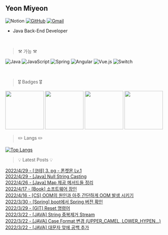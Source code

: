 

Yeon Miyeon
--

![Notion](https://img.shields.io/badge/Notion-%23000000.svg?style=for-the-badge&logo=notion&logoColor=white "Notion Profile 준비중..")
[![GitHub](https://img.shields.io/badge/github-%23121011.svg?style=for-the-badge&logo=github&logoColor=white "GitHub Blog")](https://miyeon396.github.io)
[![Gmail](https://img.shields.io/badge/Gmail-D14836?style=for-the-badge&logo=gmail&logoColor=white&text=dd)](mailto:miyeon396@gmail.com)

- Java Back-End Developer 

<br />

> ⚒️ 가능 ⚒️

![Java](https://img.shields.io/badge/java-%23ED8B00.svg?style=for-the-badge&logo=java&logoColor=white)
![JavaScript](https://img.shields.io/badge/javascript-%23323330.svg?style=for-the-badge&logo=javascript&logoColor=%23F7DF1E)
![Spring](https://img.shields.io/badge/spring-%236DB33F.svg?style=for-the-badge&logo=spring&logoColor=white)
![Angular](https://img.shields.io/badge/angular-%23DD0031.svg?style=for-the-badge&logo=angular&logoColor=white)
![Vue.js](https://img.shields.io/badge/vuejs-%2335495e.svg?style=for-the-badge&logo=vuedotjs&logoColor=%234FC08D)
![Switch](https://img.shields.io/badge/Switch-E60012?style=for-the-badge&logo=nintendo-switch&logoColor=white)

<br />

> 🎖 Badges 🎖

<a href="https://www.credly.com/badges/ede3beb6-1382-4174-a474-560e6eb65d29/public_url"><img src="https://images.credly.com/size/680x680/images/4bc21d8b-4afe-4fbd-9a90-a9de8bf7b240/AWS-SolArchitect-Associate-2020.png" width=120px></a>
<a href="https://www.credly.com/badges/5eac4b3c-6279-417b-8783-788398365400/public_url"><img src="https://images.credly.com/size/680x680/images/598f6ac6-2dbd-4394-8ae4-943b2f4c43ea/AWS-Developer-Associate-2020.png" width=120px></a>
<a href="https://www.credly.com/badges/6df2c2d7-ff5d-400d-a9c4-2176fb69333a/public_url"><img src="https://images.credly.com/size/680x680/images/8e968853-15af-4bbc-9d03-cf518971909c/AWS-SolArchitect-Professional-2020.png" width=120px></a>
<a href="https://www.credential.net/d6849be4-ecd6-4cd7-b372-4a1f9e01fc1c"><img src="https://api.accredible.com/v1/frontend/credential_website_embed_image/badge/21209568" width=120px></a>


<!-- 나중에 할거 -->
<!-- [![Anurag's GitHub stats](https://github-readme-stats.vercel.app/api?username=miyeon396)](https://github.com/miyeon396/github-readme-stats)
[![Top Langs](https://github-readme-stats.vercel.app/api/top-langs/?username=miyeon396&layout=compact)](https://github.com/miyeon396)
[![Hits](https://hits.seeyoufarm.com/api/count/incr/badge.svg?url=https%3A%2F%2Fhttps%2F%2Fgithub.com%2Fmiyeon396%2F&count_bg=%23FFC6EF&title_bg=%238E8E8E&icon=&icon_color=%23FFB0F0&title=hits&edge_flat=false)](https://hits.seeyoufarm.com)
-->

> ✏️ Langs ✏️
> 
[![Top Langs](https://github-readme-stats.vercel.app/api/top-langs/?username=miyeon396)](https://github.com/miyeon396/github-readme-stats)

<!-- ![footer](https://capsule-render.vercel.app/api?section=footer&color=auto&type=waving) -->

<!--
**miyeon396/miyeon396** is a ✨ _special_ ✨ repository because its `README.md` (this file) appears on your GitHub profile.

Here are some ideas to get you started:

- 🔭 I’m currently working on ...
- 🌱 I’m currently learning ...
- 👯 I’m looking to collaborate on ...
- 🤔 I’m looking for help with ...
- 💬 Ask me about ...
- 📫 How to reach me: ...
- 😄 Pronouns: ...
- ⚡ Fun fact: ...
-->
  
> 💡 Latest Posts 💡
  
  [2022/4/29 - [코테] 3. pg - 폰켓몬 Lv.1](https://cocococo331.tistory.com/21) <br> 
[2022/4/29 - [Java] Null String Casting](https://cocococo331.tistory.com/20) <br> 
[2022/4/26 - [Java] Map 제공 메서드들 정리](https://cocococo331.tistory.com/19) <br> 
[2022/4/17 - [Book] 소프트웨어 장인](https://cocococo331.tistory.com/18) <br> 
[2022/4/16 - [CS] OOM의 원인과 아주 간단하게 OOM 발생 시키기](https://cocococo331.tistory.com/17) <br> 
[2022/3/30 - [Spring] boot에서 Spring 버전 확인](https://cocococo331.tistory.com/15) <br> 
[2022/3/29 - [GIT] Reset 명령어](https://cocococo331.tistory.com/14) <br> 
[2022/3/22 - [JAVA] String 중복제거 Stream](https://cocococo331.tistory.com/13) <br> 
[2022/3/22 - [JAVA] Case Format 변경 (UPPER_CAMEL, LOWER_HYPEN...)](https://cocococo331.tistory.com/12) <br> 
[2022/3/22 - [JAVA] 대문자 앞에 공백 추가](https://cocococo331.tistory.com/11) <br> 
